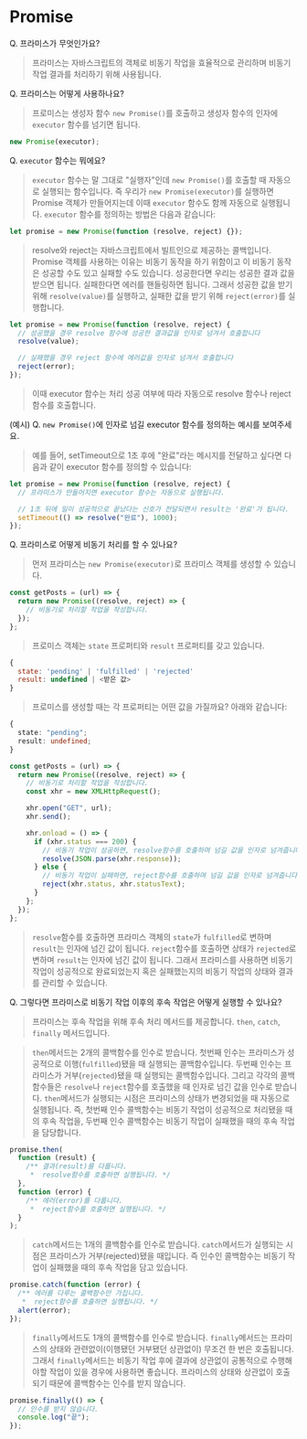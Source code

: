 # Promise

Q. 프라미스가 무엇인가요?

> 프라미스는 자바스크립트의 객체로 비동기 작업을 효율적으로 관리하며 비동기 작업 결과를 처리하기 위해 사용됩니다.

Q. 프라미스는 어떻게 사용하나요?

> 프로미스는 생성자 함수 `new Promise()`를 호출하고 생성자 함수의 인자에 `executor` 함수를 넘기면 됩니다.

```js
new Promise(executor);
```

Q. `executor` 함수는 뭐에요?

> `executor` 함수는 말 그대로 "실행자"인데 `new Promise()`를 호출할 때 자동으로 실행되는 함수입니다. 즉 우리가 `new Promise(executor)`를 실행하면 Promise 객체가 만들어지는데 이때 `executor` 함수도 함께 자동으로 실행됩니다. `executor` 함수를 정의하는 방법은 다음과 같습니다:

```js
let promise = new Promise(function (resolve, reject) {});
```

> resolve와 reject는 자바스크립트에서 빌트인으로 제공하는 콜백입니다. Promise 객체를 사용하는 이유는 비동기 동작을 하기 위함이고 이 비동기 동작은 성공할 수도 있고 실패할 수도 있습니다. 성공한다면 우리는 성공한 결과 값을 받으면 됩니다. 실패한다면 에러를 핸들링하면 됩니다. 그래서 성공한 값을 받기 위해 `resolve(value)`를 실행하고, 실패한 값을 받기 위해 `reject(error)`를 실행합니다.

```js
let promise = new Promise(function (resolve, reject) {
  // 성공했을 경우 resolve 함수에 성공한 결과값을 인자로 넘겨서 호출합니다
  resolve(value);

  // 실패했을 경우 reject 함수에 에러값을 인자로 넘겨서 호출합니다
  reject(error);
});
```

> 이때 executor 함수는 처리 성공 여부에 따라 자동으로 resolve 함수나 reject 함수를 호출합니다.

(예시) Q. `new Promise()`에 인자로 넘길 executor 함수를 정의하는 예시를 보여주세요.

> 예를 들어, setTimeout으로 1초 후에 "완료"라는 메시지를 전달하고 싶다면 다음과 같이 executor 함수를 정의할 수 있습니다:

```js
let promise = new Promise(function (resolve, reject) {
  // 프라미스가 만들어지면 executor 함수는 자동으로 실행됩니다.

  // 1초 뒤에 일이 성공적으로 끝났다는 신호가 전달되면서 result는 '완료'가 됩니다.
  setTimeout(() => resolve("완료"), 1000);
});
```

Q. 프라미스로 어떻게 비동기 처리를 할 수 있나요?

> 먼저 프라미스는 `new Promise(executor)`로 프라미스 객체를 생성할 수 있습니다.

```js
const getPosts = (url) => {
  return new Promise((resolve, reject) => {
    // 비동기로 처리할 작업을 작성합니다.
  });
};
```

> 프로미스 객체는 `state` 프로퍼티와 `result` 프로퍼티를 갖고 있습니다.

```js
{
  state: 'pending' | 'fulfilled' | 'rejected'
  result: undefined | <받은 값>
}
```

> 프로미스를 생성할 때는 각 프로퍼티는 어떤 값을 가질까요? 아래와 같습니다:

```ts
{
  state: "pending";
  result: undefined;
}
```

```js
const getPosts = (url) => {
  return new Promise((resolve, reject) => {
    // 비동기로 처리할 작업을 작성합니다.
    const xhr = new XMLHttpRequest();

    xhr.open("GET", url);
    xhr.send();

    xhr.onload = () => {
      if (xhr.status === 200) {
        // 비동기 작업이 성공하면, resolve함수를 호출하며 넘길 값을 인자로 넘겨줍니다.
        resolve(JSON.parse(xhr.response));
      } else {
        // 비동기 작업이 실패하면, reject함수를 호출하며 넘길 값을 인자로 넘겨줍니다.
        reject(xhr.status, xhr.statusText);
      }
    };
  });
};
```

> `resolve`함수를 호출하면 프라미스 객체의 `state`가 `fulfilled`로 변하며 `result`는 인자에 넘긴 값이 됩니다. `reject`함수를 호출하면 상태가 `rejected`로 변하며 `result`는 인자에 넘긴 값이 됩니다. 그래서 프라미스를 사용하면 비동기 작업이 성공적으로 완료되었는지 혹은 실패했는지의 비동기 작업의 상태와 결과를 관리할 수 있습니다.

Q. 그렇다면 프라미스로 비동기 작업 이후의 후속 작업은 어떻게 실행할 수 있나요?

> 프라미스는 후속 작업을 위해 후속 처리 메서드를 제공합니다. `then`, `catch`, `finally` 메서드입니다.

> `then`메서드는 2개의 콜백함수를 인수로 받습니다. 첫번째 인수는 프라미스가 성공적으로 이행(`fulfilled`)됐을 때 실행되는 콜백함수입니다. 두번째 인수는 프라미스가 거부(`rejected`)됐을 때 실행되는 콜백함수입니다. 그리고 각각의 콜백함수들은 `resolve`나 `reject`함수를 호출했을 때 인자로 넘긴 값을 인수로 받습니다. `then`메서드가 실행되는 시점은 프라미스의 상태가 변경되었을 때 자동으로 실행됩니다. 즉, 첫번째 인수 콜백함수는 비동기 작업이 성공적으로 처리됐을 때의 후속 작업을, 두번째 인수 콜백함수는 비동기 작업이 실패했을 때의 후속 작업을 담당합니다.

```js
promise.then(
  function (result) {
    /** 결과(result)를 다룹니다.
     *  resolve함수를 호출하면 실행됩니다. */
  },
  function (error) {
    /** 에러(error)를 다룹니다.
     *  reject함수를 호출하면 실행됩니다. */
  }
);
```

> `catch`메서드는 1개의 콜백함수를 인수로 받습니다. `catch`메서드가 실행되는 시점은 프라미스가 거부(rejected)됐을 때입니다. 즉 인수인 콜백함수는 비동기 작업이 실패했을 때의 후속 작업을 담고 있습니다.

```js
promise.catch(function (error) {
  /** 에러를 다루는 콜백함수만 가집니다.
   *  reject함수를 호출하면 실행됩니다. */
  alert(error);
});
```

> `finally`메서드도 1개의 콜백함수를 인수로 받습니다. `finally`메서드는 프라미스의 상태와 관련없이(이행됐던 거부됐던 상관없이) 무조건 한 번은 호출됩니다. 그래서 `finally`메서드는 비동기 작업 후에 결과에 상관없이 공통적으로 수행해야할 작업이 있을 경우에 사용하면 좋습니다. 프라미스의 상태와 상관없이 호출되기 때문에 콜백함수는 인수를 받지 않습니다.

```js
promise.finally(() => {
  // 인수를 받지 않습니다.
  console.log("끝");
});
```
